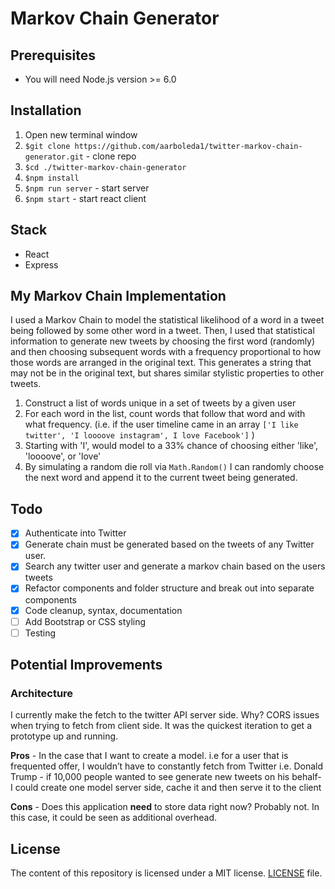 # Markov Chain Generator 

## Prerequisites
- You will need Node.js version >= 6.0

## Installation
1. Open new terminal window
2. `$git clone https://github.com/aarboleda1/twitter-markov-chain-generator.git` - clone repo
3. `$cd ./twitter-markov-chain-generator`
4. `$npm install`
5. `$npm run server` - start server
6. `$npm start` - start react client

## Stack 
- React
- Express

## My Markov Chain Implementation
I used a Markov Chain to model the statistical likelihood of a word in a tweet being followed by some other word in a tweet. Then, I used that statistical information to generate new tweets by choosing the first word (randomly) and then choosing subsequent words with a frequency proportional to how those words are arranged in the original text. This generates a string that may not be in the original text, but shares similar stylistic properties to other tweets.

1. Construct a list of words unique in a set of tweets by a given user
2. For each word in the list, count words that follow that word and with what frequency. (i.e. if the user timeline came in an array `['I like twitter', 'I loooove instagram', I love Facebook']` ) 
3. Starting with 'I', would model to a 33% chance of choosing either 'like', 'loooove', or 'love' 
4. By simulating a random die roll via `Math.Random()` I can randomly choose the next word and append it to the current tweet being generated.


## Todo
- [x] Authenticate into Twitter
- [x] Generate chain must be generated based on the tweets of any Twitter user. 
- [x] Search any twitter user and generate a markov chain based on the users tweets
- [x] Refactor components and folder structure and break out into separate components
- [x] Code cleanup, syntax, documentation
- [ ] Add Bootstrap or CSS styling
- [ ] Testing 

## Potential Improvements
### Architecture
I currently make the fetch to the twitter API server side. Why? CORS issues when trying to fetch from client side. It was the quickest iteration to get a prototype up and running.

**Pros** - In the case that I want to create a model. i.e for a user that is frequented offer, I wouldn’t have to constantly fetch from Twitter
i.e. Donald Trump - if 10,000 people wanted to see generate new tweets on his behalf- I could create one model server side, cache it and then serve it to the client

**Cons** - Does this application **need** to store data right now? Probably not. In this case, it could be seen as additional overhead.  

## License
The content of this repository is licensed under a MIT license.
[LICENSE](/LICENSE) file.


